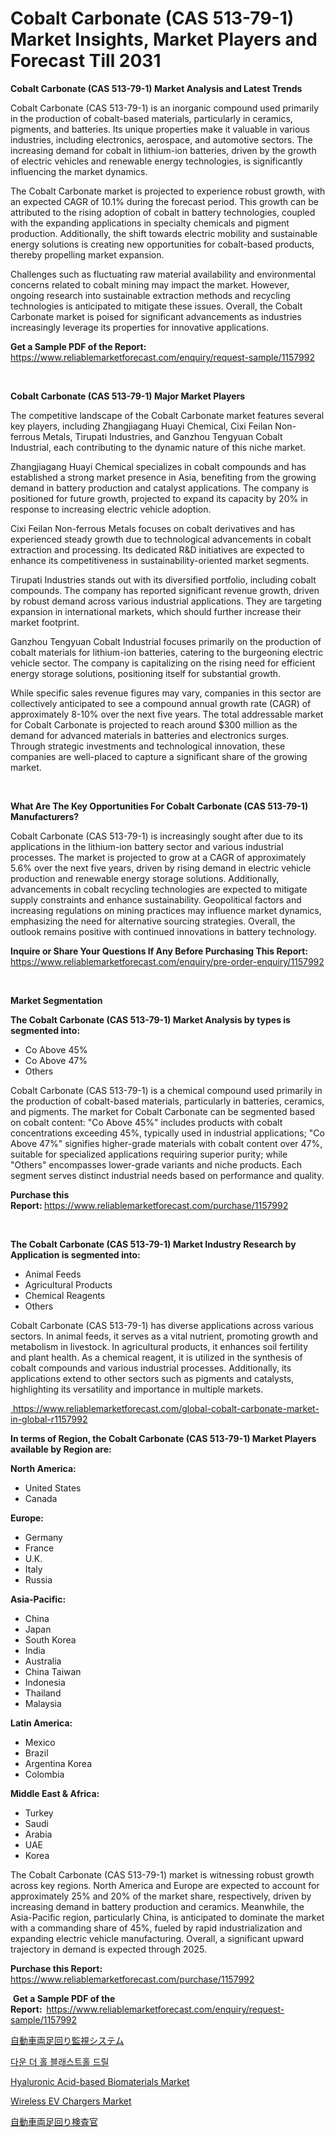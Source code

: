 <p><h1>Cobalt Carbonate (CAS 513-79-1) Market Insights, Market Players and Forecast Till 2031</h1></p><p><strong>Cobalt Carbonate (CAS 513-79-1) Market Analysis and Latest Trends</strong></p>
<p><p>Cobalt Carbonate (CAS 513-79-1) is an inorganic compound used primarily in the production of cobalt-based materials, particularly in ceramics, pigments, and batteries. Its unique properties make it valuable in various industries, including electronics, aerospace, and automotive sectors. The increasing demand for cobalt in lithium-ion batteries, driven by the growth of electric vehicles and renewable energy technologies, is significantly influencing the market dynamics.</p><p>The Cobalt Carbonate market is projected to experience robust growth, with an expected CAGR of 10.1% during the forecast period. This growth can be attributed to the rising adoption of cobalt in battery technologies, coupled with the expanding applications in specialty chemicals and pigment production. Additionally, the shift towards electric mobility and sustainable energy solutions is creating new opportunities for cobalt-based products, thereby propelling market expansion.</p><p>Challenges such as fluctuating raw material availability and environmental concerns related to cobalt mining may impact the market. However, ongoing research into sustainable extraction methods and recycling technologies is anticipated to mitigate these issues. Overall, the Cobalt Carbonate market is poised for significant advancements as industries increasingly leverage its properties for innovative applications.</p></p>
<p><strong>Get a Sample PDF of the Report:&nbsp;</strong> <a href="https://www.reliablemarketforecast.com/enquiry/request-sample/1157992">https://www.reliablemarketforecast.com/enquiry/request-sample/1157992</a></p>
<p>&nbsp;</p>
<p><strong>Cobalt Carbonate (CAS 513-79-1) Major Market Players</strong></p>
<p><p>The competitive landscape of the Cobalt Carbonate market features several key players, including Zhangjiagang Huayi Chemical, Cixi Feilan Non-ferrous Metals, Tirupati Industries, and Ganzhou Tengyuan Cobalt Industrial, each contributing to the dynamic nature of this niche market.</p><p>Zhangjiagang Huayi Chemical specializes in cobalt compounds and has established a strong market presence in Asia, benefiting from the growing demand in battery production and catalyst applications. The company is positioned for future growth, projected to expand its capacity by 20% in response to increasing electric vehicle adoption.</p><p>Cixi Feilan Non-ferrous Metals focuses on cobalt derivatives and has experienced steady growth due to technological advancements in cobalt extraction and processing. Its dedicated R&D initiatives are expected to enhance its competitiveness in sustainability-oriented market segments.</p><p>Tirupati Industries stands out with its diversified portfolio, including cobalt compounds. The company has reported significant revenue growth, driven by robust demand across various industrial applications. They are targeting expansion in international markets, which should further increase their market footprint.</p><p>Ganzhou Tengyuan Cobalt Industrial focuses primarily on the production of cobalt materials for lithium-ion batteries, catering to the burgeoning electric vehicle sector. The company is capitalizing on the rising need for efficient energy storage solutions, positioning itself for substantial growth.</p><p>While specific sales revenue figures may vary, companies in this sector are collectively anticipated to see a compound annual growth rate (CAGR) of approximately 8-10% over the next five years. The total addressable market for Cobalt Carbonate is projected to reach around $300 million as the demand for advanced materials in batteries and electronics surges. Through strategic investments and technological innovation, these companies are well-placed to capture a significant share of the growing market.</p></p>
<p>&nbsp;</p>
<p><strong>What Are The Key Opportunities For Cobalt Carbonate (CAS 513-79-1) Manufacturers?</strong></p>
<p><p>Cobalt Carbonate (CAS 513-79-1) is increasingly sought after due to its applications in the lithium-ion battery sector and various industrial processes. The market is projected to grow at a CAGR of approximately 5.6% over the next five years, driven by rising demand in electric vehicle production and renewable energy storage solutions. Additionally, advancements in cobalt recycling technologies are expected to mitigate supply constraints and enhance sustainability. Geopolitical factors and increasing regulations on mining practices may influence market dynamics, emphasizing the need for alternative sourcing strategies. Overall, the outlook remains positive with continued innovations in battery technology.</p></p>
<p><strong>Inquire or Share Your Questions If Any Before Purchasing This Report:</strong> <a href="https://www.reliablemarketforecast.com/enquiry/pre-order-enquiry/1157992">https://www.reliablemarketforecast.com/enquiry/pre-order-enquiry/1157992</a></p>
<p>&nbsp;</p>
<p><strong>Market Segmentation</strong></p>
<p><strong>The Cobalt Carbonate (CAS 513-79-1) Market Analysis by types is segmented into:</strong></p>
<p><ul><li>Co Above 45%</li><li>Co Above 47%</li><li>Others</li></ul></p>
<p><p>Cobalt Carbonate (CAS 513-79-1) is a chemical compound used primarily in the production of cobalt-based materials, particularly in batteries, ceramics, and pigments. The market for Cobalt Carbonate can be segmented based on cobalt content: "Co Above 45%" includes products with cobalt concentrations exceeding 45%, typically used in industrial applications; "Co Above 47%" signifies higher-grade materials with cobalt content over 47%, suitable for specialized applications requiring superior purity; while "Others" encompasses lower-grade variants and niche products. Each segment serves distinct industrial needs based on performance and quality.</p></p>
<p><strong>Purchase this Report:&nbsp;</strong><a href="https://www.reliablemarketforecast.com/purchase/1157992">https://www.reliablemarketforecast.com/purchase/1157992</a></p>
<p>&nbsp;</p>
<p><strong>The Cobalt Carbonate (CAS 513-79-1) Market Industry Research by Application is segmented into:</strong></p>
<p><ul><li>Animal Feeds</li><li>Agricultural Products</li><li>Chemical Reagents</li><li>Others</li></ul></p>
<p><p>Cobalt Carbonate (CAS 513-79-1) has diverse applications across various sectors. In animal feeds, it serves as a vital nutrient, promoting growth and metabolism in livestock. In agricultural products, it enhances soil fertility and plant health. As a chemical reagent, it is utilized in the synthesis of cobalt compounds and various industrial processes. Additionally, its applications extend to other sectors such as pigments and catalysts, highlighting its versatility and importance in multiple markets.</p></p>
<p><a href="https://www.reliablemarketforecast.com/global-cobalt-carbonate-market-in-global-r1157992">&nbsp;https://www.reliablemarketforecast.com/global-cobalt-carbonate-market-in-global-r1157992</a></p>
<p><strong>In terms of Region, the Cobalt Carbonate (CAS 513-79-1) Market Players available by Region are:</strong></p>
<p>
    <p> <strong> North America: </strong>
        <ul>
            <li>United States</li>
            <li>Canada</li>
        </ul>
        </p> 
    <p> <strong> Europe: </strong>
        <ul>
            <li>Germany</li>
            <li>France</li>
            <li>U.K.</li>
            <li>Italy</li>
            <li>Russia</li>
        </ul>
        </p> 
    <p> <strong> Asia-Pacific: </strong>
        <ul>
            <li>China</li>
            <li>Japan</li>
            <li>South Korea</li>
            <li>India</li>
            <li>Australia</li>
            <li>China Taiwan</li>
            <li>Indonesia</li>
            <li>Thailand</li>
            <li>Malaysia</li>
        </ul>
        </p> 
    <p> <strong> Latin America: </strong>
        <ul>
            <li>Mexico</li>
            <li>Brazil</li>
            <li>Argentina Korea</li>
            <li>Colombia</li>
        </ul>
        </p> 
    <p> <strong> Middle East & Africa: </strong>
        <ul>
            <li>Turkey</li>
            <li>Saudi</li>
            <li>Arabia</li>
            <li>UAE</li>
            <li>Korea</li>
        </ul>
    </p>
    </p>
<p><p>The Cobalt Carbonate (CAS 513-79-1) market is witnessing robust growth across key regions. North America and Europe are expected to account for approximately 25% and 20% of the market share, respectively, driven by increasing demand in battery production and ceramics. Meanwhile, the Asia-Pacific region, particularly China, is anticipated to dominate the market with a commanding share of 45%, fueled by rapid industrialization and expanding electric vehicle manufacturing. Overall, a significant upward trajectory in demand is expected through 2025.</p></p>
<p><strong>Purchase this Report: </strong><a href="https://www.reliablemarketforecast.com/purchase/1157992">https://www.reliablemarketforecast.com/purchase/1157992</a></p>
<p>&nbsp;<strong>Get a Sample PDF of the Report:&nbsp;&nbsp;</strong><a href="https://www.reliablemarketforecast.com/enquiry/request-sample/1157992">https://www.reliablemarketforecast.com/enquiry/request-sample/1157992</a></p>
<p><strong></strong></p>
<p><p><a href="https://medium.com/@maryamschultz/automatic-vehicle-undercarriage-surveillance-system-88c55603efec">自動車両足回り監視システム</a></p><p><a href="https://medium.com/@donaldshaw1965/%EC%84%B8%EA%B3%84-down-the-hole-blasthole-drills-market-%EC%9D%80-2024%EC%97%90%EC%84%9C-2031%EB%A1%9C-%EC%97%B0%ED%8F%89%EA%B7%A0-%EC%A6%9D%EA%B0%80%EC%9C%A8%EC%9D%84-%EB%B3%B4%EC%9D%BC-%EA%B2%83%EC%9C%BC%EB%A1%9C-%EC%98%88%EC%83%81%EB%90%A9%EB%8B%88%EB%8B%A4-e2e1dbb1dd07">다운 더 홀 블래스트홀 드릴</a></p><p><a href="https://medium.com/@dashaweks546747/the-hyaluronic-acid-based-biomaterials-market-has-grown-significantly-as-a-result-of-several-2ac664762d0a">Hyaluronic Acid-based Biomaterials Market</a></p><p><a href="https://www.linkedin.com/pulse/wireless-ev-chargers-market-growth-outlook-from-2024-2031-3tvye?trackingId=iGxk%2BuH1TymQXPqOPYKntQ%3D%3D">Wireless EV Chargers Market</a></p><p><a href="https://medium.com/@maryamschultz/automatic-vehicle-undercarriage-examiner-market-%E3%81%AF-%E3%82%B3%E3%82%B9%E3%83%88%E7%AE%A1%E7%90%86%E3%81%A8%E5%8A%B9%E7%8E%87%E5%90%91%E4%B8%8A%E3%82%92%E5%84%AA%E5%85%88%E3%81%97%E3%81%BE%E3%81%99-9d7c59a215ba">自動車両足回り検査官</a></p></p>